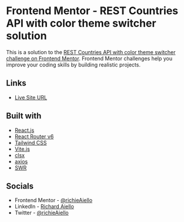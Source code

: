 # Frontend Mentor - REST Countries API with color theme switcher solution

This is a solution to the [REST Countries API with color theme switcher challenge on Frontend Mentor](https://www.frontendmentor.io/challenges/rest-countries-api-with-color-theme-switcher-5cacc469fec04111f7b848ca). Frontend Mentor challenges help you improve your coding skills by building realistic projects. 

## Links

- [Live Site URL](https://countries-richieaiello.netlify.app/)

## Built with

- [React.js](https://reactjs.org/)
- [React Router v6](https://reactrouter.com/)
- [Tailwind CSS](https://tailwindcss.com/) 
- [Vite.js](https://vitejs.dev/)
- [clsx](https://www.npmjs.com/package/clsx)
- [axios](https://axios-http.com/)
- [SWR](https://swr.vercel.app/)

## Socials

- Frontend Mentor - [@richieAiello](https://www.frontendmentor.io/profile/richieAiello)
- LinkedIn - [Richard Aiello](https://www.linkedin.com/in/richard-aiello-profile/)
- Twitter - [@richieAiello](https://twitter.com/richieAiello)
